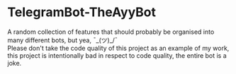 # TelegramBot-TheAyyBot
A random collection of features that should probably be organised into many different bots, but yea, ¯\_(ツ)_/¯   
Please don't take the code quality of this project as an example of my work, this project is intentionally bad in respect to code quality, the entire bot is a joke.
